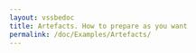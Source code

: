 ```yaml
---
layout: vssbedoc
title: Artefacts. How to prepare as you want
permalink: /doc/Examples/Artefacts/
---
```


